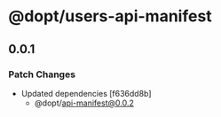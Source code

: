 # @dopt/users-api-manifest

## 0.0.1

### Patch Changes

- Updated dependencies [f636dd8b]
  - @dopt/api-manifest@0.0.2
